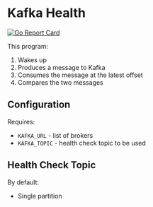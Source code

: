 # Kafka Health

[![Go Report Card](https://goreportcard.com/badge/github.com/chris-vest/kafka-health)](https://goreportcard.com/report/github.com/chris-vest/kafka-health)

This program:

1) Wakes up
2) Produces a message to Kafka
3) Consumes the message at the latest offset
4) Compares the two messages

## Configuration

Requires:

* `KAFKA_URL` - list of brokers
* `KAFKA_TOPIC` - health check topic to be used

## Health Check Topic

By default:

* Single partition